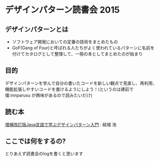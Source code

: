 # デザインパターン読書会 2015
## デザインパターンとは
- ソフトウェア開発においての定番の技術をまとめたもの
- GoF(Gang of Four)と呼ばれる人たちがよく使われているパターンに名前を付けてカタログとして整理して、一冊の本としてまとめたのが始まり

## 目的
デザインパターンを学んで自分の書いたコードを新しい観点で見直し、再利用、機能拡張しやすいコードを書けるようにしよう！(というのは建前で僕:innparusu が興味があるので読みたいだけ)

## 読む本
[増補改訂版Java言語で学ぶデザインパターン入門](http://www.hyuki.com/dp/) : 結城 浩

## ここでは何をするの?
とりあえず読書会のlogを書くと思います
